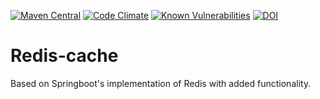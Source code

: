 [![Maven Central](https://maven-badges.herokuapp.com/maven-central/io.github.vashilk/redis-cache/badge.svg)](https://maven-badges.herokuapp.com/maven-central/io.github.vashilk/redis-cache)  [![Code Climate](https://codeclimate.com/github/cloudfoundry/membrane.png)](https://codeclimate.com/github/vashilK/Redis-cache) [![Known Vulnerabilities](https://snyk.io/test/github/vashilK/Redis-cache/badge.svg)](https://snyk.io/test/github/vashilK/Redis-cache)  [![DOI](https://www.zenodo.org/badge/561818709.svg)](https://www.zenodo.org/badge/latestdoi/561818709)

# Redis-cache
Based on Springboot's implementation of Redis with added functionality.
